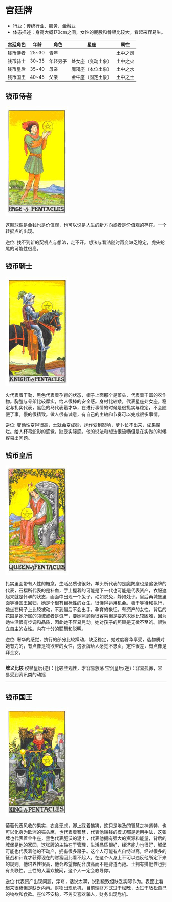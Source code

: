 # 宫廷牌

- 行业：传统行业、服务、金融业
- 体态描述：身高大概170cm之间，女性的屁股和骨架比较大，看起来容易生。

| 宫廷角色 | 年龄 | 角色     | 星座 | 属性 |
| -------- | ----- | -------- | ------ | -------- |
| 钱币侍者 | 25~30 | 青年     |        | 土中之风 |
| 钱币骑士 | 30~35 | 年轻男子 | 处女座（变动土象） | 土中之火 |
| 钱币皇后 | 35~40 | 母亲     | 魔羯座（本位土象） | 土中之水 |
| 钱币国王 | 40~45 | 父亲     | 金牛座（固定土象） | 土中之土 |

## 钱币侍者

![74](images/74.jpg)


这颗球像是金钱也是价值观，也可以说是人生的新方向或者是价值观的存在。一个转捩点的出现。

逆位: 找不到新的契机点与想法，走不开。想法与看法随时再变缺乏稳定，虎头蛇尾的可能性很高。


## 钱币骑士

![75](images/75.jpg)

火代表着干劲，黑色代表着孕育的状态，帽子上面那个是菜头，代表着丰富的农作物。胸膛与骨架比较厚实，给人很棒的安全感。身材比较矮，代表星座处女座。稳定与扎实代表，黑色的马代表着才华，在进行事情的时候是很扎实与稳定，不会随便了事。慢的很精致。做人很有诚意，有自己的主轴和节奏可以完成很多事情。

逆位: 变动性变得很高，土就会变成砂，运作受到影响，萝卜长不出来，成果腐烂。给人杯弓蛇影的感觉，缺乏实际感。他的说法和想法很流畅但是在实做的时候容易出问题。


## 钱币皇后

![76](images/76.jpg)

扎实里面带有人性的概念，生活品质也很好，羊头所代表的是魔羯座也是这张牌的代表，石榴所代表的是补血，手上握着的可能是下一代也可能是代表资产，衣服遮起来就是怀孕的状态，画面中出现一个兔子，动如脱兔，静如处子。皇后再城堡里面等待国王回归，她是个很有目标性的女生，很懂得运用机会。善于等待和执行，她坐在椅子上比较被动，不到最后不会出手。孕育的象征。有资产的女性。背后的花园是她所属的领域或者是资产，要她照顾你很容易但是要追求她比较困难，因为她生活很有步调和品质，因此她不容易晃动。她对孩子的照顾是无微不至的。很独立自主的女性。内在十分的聪慧和聪明。

逆位: 奢华的感觉，执行的部分比较躁动，缺乏稳定，她过度奢华享受，选物质对她有力的，有点像是物欲型的女性，这张牌给人感觉不忠贞，定性很差，有点像是拜金女。

---
**牌义比较**
权杖皇后(逆)：比较主观性，才容易放荡
宝剑皇后(逆)：容易孤寡，容易受到资讯类的动摇

---

## 钱币国王

![77](images/77.jpg)


葡萄代表风收的果实，衣食无虑，脚上踩着狒狒，这只是埃及的智慧之神透特，也可以化身为欧洲的猫头鹰，也代表着智慧，代表他赚钱的模式都是运用手法，这张牌也代表着金牛座，黑色代表肥沃的泥土，代表他拥有强大的资源和能量，背后的城堡是他的家园，这张牌的主轴在于管理，生活品质很好，经济能力也很好，城堡可能也代表着他的不动产，拥有很多房子。这个人可能有点自恃过高，经过很多的征战和计谋才获得现在的财富因此看不起人。在这个人身上不可以违反他所定下来的规则。他培养性很高，他会希望你配合度高而不是背道而驰。土拥有排他性也拥有关联性。土性的人喜欢被问，这个人一定会教导你。

逆位:代表资产出现问题，浮夸，话说太满，说到极致但缺乏实际作为。表面上看起来很棒但是缺乏内再。财物出现危机，目前理财方式过于松散，太过于放松自己的物欲和食欲。座位不安稳，不务实喜欢骗人，财务出现危机。
